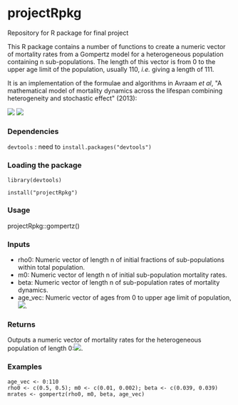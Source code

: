 # projectRpkg
Repository for R package for final project

This R package contains a number of functions to create a numeric vector of mortality rates from a Gompertz model for a heterogeneous population containing n sub-populations. The length of this vector is from 0 to the upper age limit of the population, usually 110, *i.e.* giving a length of 111. 

It is an implementation of the formulae and algorithms in Avraam *et al*, "A mathematical model of mortality dynamics across the lifespan combining heterogeneity and stochastic effect" (2013):

<img src="https://render.githubusercontent.com/render/math?math=m_{i} = \frac{ \displaystyle \sum_{j=1}^{n} \frac{\rho_{ji} m_{j0} e^{\beta_{j}i}}{1+0.5 m_{j0} e^{\beta_{j} i}} }{1-0.5 \displaystyle \sum_{j=1}^{n} \frac{\rho_{ji} m_{j0} e^{\beta_{j}i}}{1+0.5 m_{j0} e^{\beta_{j} i}}}">

<img src="https://render.githubusercontent.com/render/math?math=\rho_{ji} = \frac{\rho_{j0} \displaystyle \prod_{k=0}^{i-1} \left(  \frac{1-0.5 m_{j0} e^{\beta_{j}k}}{1+0.5 m_{j0} e^{\beta_{j}k}} \right)}{\displaystyle \sum_{s=1}^n \left( \rho_{s0} \prod_{k=0}^{i-1} \left( \frac{1-0.5 m_{s0} e^{\beta_{s}k}}{1+0.5 m_{s0} e^{\beta_{s}k}} \right) \right) }">

### Dependencies

`devtools` : need to `install.packages("devtools")`

### Loading the package

`library(devtools)`

`install("projectRpkg")`

### Usage

projectRpkg::gompertz()

### Inputs

- rho0: Numeric vector of length n of initial fractions of sub-populations within total population.
- m0: Numeric vector of length n of initial sub-population mortality rates.
- beta: Numeric vector of length n of sub-population rates of mortality dynamics.
- age_vec: Numeric vector of ages from 0 to upper age limit of population, <img src="https://render.githubusercontent.com/render/math?math=\omega">.

### Returns

Outputs a numeric vector of mortality rates for the heterogeneous population of length 0:<img src="https://render.githubusercontent.com/render/math?math=\omega">.

### Examples

```{r}
age_vec <- 0:110
rho0 <- c(0.5, 0.5); m0 <- c(0.01, 0.002); beta <- c(0.039, 0.039)
mrates <- gompertz(rho0, m0, beta, age_vec)
```

